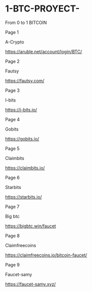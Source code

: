 # 1-BTC-PROYECT-
From 0 to 1 BITCOIN




Page 1

A-Crypto

https://aruble.net/account/login/BTC/



Page 2

Fautsy

https://fautsy.com/



Page 3

I-bits

https://i-bits.io/



Page 4

Gobits

https://gobits.io/



Page 5

Claimbits

https://claimbits.io/



Page 6

Starbits

https://starbits.io/



Page 7

Big btc

https://bigbtc.win/faucet



Page 8

Claimfreecoins

https://claimfreecoins.io/bitcoin-faucet/



Page 9

Faucet-samy

https://faucet-samy.xyz/ 
